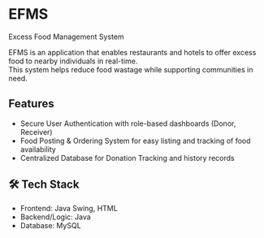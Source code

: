# EFMS 
 Excess Food Management System

EFMS is an application that enables restaurants and hotels to offer excess food to nearby individuals in real-time.  
This system helps reduce food wastage while supporting communities in need.

## Features
- Secure User Authentication with role-based dashboards (Donor, Receiver)  
- Food Posting & Ordering System for easy listing and tracking of food availability   
- Centralized Database for Donation Tracking and history records  

## 🛠 Tech Stack
- Frontend: Java Swing, HTML  
- Backend/Logic: Java  
- Database: MySQL  
